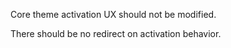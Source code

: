 Core theme activation UX should not be modified. 

There should be no redirect on activation behavior.
